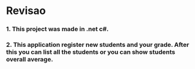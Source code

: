 # Revisao
### 1. This project was made in .net c#.
### 2. This application register new students and your grade. After this you can list all the students or you can show students overall average.
